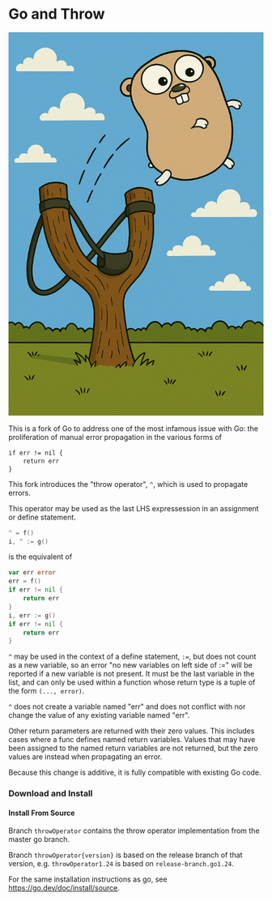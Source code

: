 # Go and Throw

![Gopher image](thrownGopher.png)

This is a fork of Go to address one of the most infamous issue with Go: the proliferation of
manual error propagation in the various forms of
```
if err != nil {
    return err
}
```

This fork introduces the "throw operator", `^`, which is used to propagate errors.

This operator may be used as the last LHS expressession in an assignment or define statement.

```go
^ = f()
i, ^ := g()
```
is the equivalent of
```go
var err error
err = f()
if err != nil {
    return err
}
i, err := g()
if err != nil {
    return err
}
```

`^` may be used in the context of a define statement, `:=`, but does not count as a new variable, so an error "no new variables on left side of :=" will be reported if a new variable is not present.
It must be the last variable in the list, and can only be used within a function whose return type is a tuple of the form `(..., error)`. 

`^` does not create a variable named "err" and does not conflict with nor change the value of any existing variable named "err".

Other return parameters are returned with their zero values. This includes cases where a func defines named return variables. Values that may have been assigned to the named return variables are not returned, but the zero values are instead when propagating an error.

Because this change is additive, it is fully compatible with existing Go code.

### Download and Install

#### Install From Source

Branch `throwOperator` contains the throw operator implementation from the master go branch.

Branch `throwOperator{version}` is based on the release branch of that version, e.g. `throwOperator1.24` is based on `release-branch.go1.24`.

For the same installation instructions as go, see https://go.dev/doc/install/source.